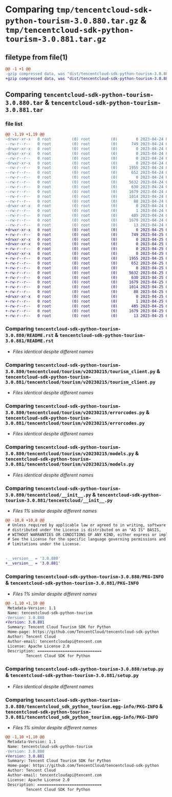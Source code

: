 # Comparing `tmp/tencentcloud-sdk-python-tourism-3.0.880.tar.gz` & `tmp/tencentcloud-sdk-python-tourism-3.0.881.tar.gz`

## filetype from file(1)

```diff
@@ -1 +1 @@
-gzip compressed data, was "dist/tencentcloud-sdk-python-tourism-3.0.880.tar", last modified: Mon Apr 24 03:47:18 2023, max compression
+gzip compressed data, was "dist/tencentcloud-sdk-python-tourism-3.0.881.tar", last modified: Tue Apr 25 00:59:29 2023, max compression
```

## Comparing `tencentcloud-sdk-python-tourism-3.0.880.tar` & `tencentcloud-sdk-python-tourism-3.0.881.tar`

### file list

```diff
@@ -1,19 +1,19 @@
-drwxr-xr-x   0 root         (0) root         (0)        0 2023-04-24 03:47:18.000000 tencentcloud-sdk-python-tourism-3.0.880/
--rw-r--r--   0 root         (0) root         (0)      749 2023-04-24 03:47:18.000000 tencentcloud-sdk-python-tourism-3.0.880/README.rst
-drwxr-xr-x   0 root         (0) root         (0)        0 2023-04-24 03:47:18.000000 tencentcloud-sdk-python-tourism-3.0.880/tencentcloud/
-drwxr-xr-x   0 root         (0) root         (0)        0 2023-04-24 03:47:18.000000 tencentcloud-sdk-python-tourism-3.0.880/tencentcloud/tourism/
--rw-r--r--   0 root         (0) root         (0)        0 2023-04-24 03:47:18.000000 tencentcloud-sdk-python-tourism-3.0.880/tencentcloud/tourism/__init__.py
-drwxr-xr-x   0 root         (0) root         (0)        0 2023-04-24 03:47:18.000000 tencentcloud-sdk-python-tourism-3.0.880/tencentcloud/tourism/v20230215/
--rw-r--r--   0 root         (0) root         (0)     1955 2023-04-24 03:47:18.000000 tencentcloud-sdk-python-tourism-3.0.880/tencentcloud/tourism/v20230215/tourism_client.py
--rw-r--r--   0 root         (0) root         (0)      652 2023-04-24 03:47:18.000000 tencentcloud-sdk-python-tourism-3.0.880/tencentcloud/tourism/v20230215/errorcodes.py
--rw-r--r--   0 root         (0) root         (0)        0 2023-04-24 03:47:18.000000 tencentcloud-sdk-python-tourism-3.0.880/tencentcloud/tourism/v20230215/__init__.py
--rw-r--r--   0 root         (0) root         (0)     5632 2023-04-24 03:47:18.000000 tencentcloud-sdk-python-tourism-3.0.880/tencentcloud/tourism/v20230215/models.py
--rw-r--r--   0 root         (0) root         (0)      630 2023-04-24 03:47:18.000000 tencentcloud-sdk-python-tourism-3.0.880/tencentcloud/__init__.py
--rw-r--r--   0 root         (0) root         (0)     1679 2023-04-24 03:47:18.000000 tencentcloud-sdk-python-tourism-3.0.880/PKG-INFO
--rw-r--r--   0 root         (0) root         (0)     1014 2023-04-24 03:47:18.000000 tencentcloud-sdk-python-tourism-3.0.880/setup.py
--rw-r--r--   0 root         (0) root         (0)       88 2023-04-24 03:47:18.000000 tencentcloud-sdk-python-tourism-3.0.880/setup.cfg
-drwxr-xr-x   0 root         (0) root         (0)        0 2023-04-24 03:47:18.000000 tencentcloud-sdk-python-tourism-3.0.880/tencentcloud_sdk_python_tourism.egg-info/
--rw-r--r--   0 root         (0) root         (0)        1 2023-04-24 03:47:18.000000 tencentcloud-sdk-python-tourism-3.0.880/tencentcloud_sdk_python_tourism.egg-info/dependency_links.txt
--rw-r--r--   0 root         (0) root         (0)      485 2023-04-24 03:47:18.000000 tencentcloud-sdk-python-tourism-3.0.880/tencentcloud_sdk_python_tourism.egg-info/SOURCES.txt
--rw-r--r--   0 root         (0) root         (0)     1679 2023-04-24 03:47:18.000000 tencentcloud-sdk-python-tourism-3.0.880/tencentcloud_sdk_python_tourism.egg-info/PKG-INFO
--rw-r--r--   0 root         (0) root         (0)       13 2023-04-24 03:47:18.000000 tencentcloud-sdk-python-tourism-3.0.880/tencentcloud_sdk_python_tourism.egg-info/top_level.txt
+drwxr-xr-x   0 root         (0) root         (0)        0 2023-04-25 00:59:29.000000 tencentcloud-sdk-python-tourism-3.0.881/
+-rw-r--r--   0 root         (0) root         (0)      749 2023-04-25 00:59:29.000000 tencentcloud-sdk-python-tourism-3.0.881/README.rst
+drwxr-xr-x   0 root         (0) root         (0)        0 2023-04-25 00:59:29.000000 tencentcloud-sdk-python-tourism-3.0.881/tencentcloud/
+drwxr-xr-x   0 root         (0) root         (0)        0 2023-04-25 00:59:29.000000 tencentcloud-sdk-python-tourism-3.0.881/tencentcloud/tourism/
+-rw-r--r--   0 root         (0) root         (0)        0 2023-04-25 00:59:29.000000 tencentcloud-sdk-python-tourism-3.0.881/tencentcloud/tourism/__init__.py
+drwxr-xr-x   0 root         (0) root         (0)        0 2023-04-25 00:59:29.000000 tencentcloud-sdk-python-tourism-3.0.881/tencentcloud/tourism/v20230215/
+-rw-r--r--   0 root         (0) root         (0)     1955 2023-04-25 00:59:29.000000 tencentcloud-sdk-python-tourism-3.0.881/tencentcloud/tourism/v20230215/tourism_client.py
+-rw-r--r--   0 root         (0) root         (0)      652 2023-04-25 00:59:29.000000 tencentcloud-sdk-python-tourism-3.0.881/tencentcloud/tourism/v20230215/errorcodes.py
+-rw-r--r--   0 root         (0) root         (0)        0 2023-04-25 00:59:29.000000 tencentcloud-sdk-python-tourism-3.0.881/tencentcloud/tourism/v20230215/__init__.py
+-rw-r--r--   0 root         (0) root         (0)     5632 2023-04-25 00:59:29.000000 tencentcloud-sdk-python-tourism-3.0.881/tencentcloud/tourism/v20230215/models.py
+-rw-r--r--   0 root         (0) root         (0)      630 2023-04-25 00:59:29.000000 tencentcloud-sdk-python-tourism-3.0.881/tencentcloud/__init__.py
+-rw-r--r--   0 root         (0) root         (0)     1679 2023-04-25 00:59:29.000000 tencentcloud-sdk-python-tourism-3.0.881/PKG-INFO
+-rw-r--r--   0 root         (0) root         (0)     1014 2023-04-25 00:59:29.000000 tencentcloud-sdk-python-tourism-3.0.881/setup.py
+-rw-r--r--   0 root         (0) root         (0)       88 2023-04-25 00:59:29.000000 tencentcloud-sdk-python-tourism-3.0.881/setup.cfg
+drwxr-xr-x   0 root         (0) root         (0)        0 2023-04-25 00:59:29.000000 tencentcloud-sdk-python-tourism-3.0.881/tencentcloud_sdk_python_tourism.egg-info/
+-rw-r--r--   0 root         (0) root         (0)        1 2023-04-25 00:59:29.000000 tencentcloud-sdk-python-tourism-3.0.881/tencentcloud_sdk_python_tourism.egg-info/dependency_links.txt
+-rw-r--r--   0 root         (0) root         (0)      485 2023-04-25 00:59:29.000000 tencentcloud-sdk-python-tourism-3.0.881/tencentcloud_sdk_python_tourism.egg-info/SOURCES.txt
+-rw-r--r--   0 root         (0) root         (0)     1679 2023-04-25 00:59:29.000000 tencentcloud-sdk-python-tourism-3.0.881/tencentcloud_sdk_python_tourism.egg-info/PKG-INFO
+-rw-r--r--   0 root         (0) root         (0)       13 2023-04-25 00:59:29.000000 tencentcloud-sdk-python-tourism-3.0.881/tencentcloud_sdk_python_tourism.egg-info/top_level.txt
```

### Comparing `tencentcloud-sdk-python-tourism-3.0.880/README.rst` & `tencentcloud-sdk-python-tourism-3.0.881/README.rst`

 * *Files identical despite different names*

### Comparing `tencentcloud-sdk-python-tourism-3.0.880/tencentcloud/tourism/v20230215/tourism_client.py` & `tencentcloud-sdk-python-tourism-3.0.881/tencentcloud/tourism/v20230215/tourism_client.py`

 * *Files identical despite different names*

### Comparing `tencentcloud-sdk-python-tourism-3.0.880/tencentcloud/tourism/v20230215/errorcodes.py` & `tencentcloud-sdk-python-tourism-3.0.881/tencentcloud/tourism/v20230215/errorcodes.py`

 * *Files identical despite different names*

### Comparing `tencentcloud-sdk-python-tourism-3.0.880/tencentcloud/tourism/v20230215/models.py` & `tencentcloud-sdk-python-tourism-3.0.881/tencentcloud/tourism/v20230215/models.py`

 * *Files identical despite different names*

### Comparing `tencentcloud-sdk-python-tourism-3.0.880/tencentcloud/__init__.py` & `tencentcloud-sdk-python-tourism-3.0.881/tencentcloud/__init__.py`

 * *Files 1% similar despite different names*

```diff
@@ -10,8 +10,8 @@
 # Unless required by applicable law or agreed to in writing, software
 # distributed under the License is distributed on an "AS IS" BASIS,
 # WITHOUT WARRANTIES OR CONDITIONS OF ANY KIND, either express or implied.
 # See the License for the specific language governing permissions and
 # limitations under the License.
 
 
-__version__ = '3.0.880'
+__version__ = '3.0.881'
```

### Comparing `tencentcloud-sdk-python-tourism-3.0.880/PKG-INFO` & `tencentcloud-sdk-python-tourism-3.0.881/PKG-INFO`

 * *Files 1% similar despite different names*

```diff
@@ -1,10 +1,10 @@
 Metadata-Version: 1.1
 Name: tencentcloud-sdk-python-tourism
-Version: 3.0.880
+Version: 3.0.881
 Summary: Tencent Cloud Tourism SDK for Python
 Home-page: https://github.com/TencentCloud/tencentcloud-sdk-python
 Author: Tencent Cloud
 Author-email: tencentcloudapi@tencent.com
 License: Apache License 2.0
 Description: ============================
         Tencent Cloud SDK for Python
```

### Comparing `tencentcloud-sdk-python-tourism-3.0.880/setup.py` & `tencentcloud-sdk-python-tourism-3.0.881/setup.py`

 * *Files identical despite different names*

### Comparing `tencentcloud-sdk-python-tourism-3.0.880/tencentcloud_sdk_python_tourism.egg-info/PKG-INFO` & `tencentcloud-sdk-python-tourism-3.0.881/tencentcloud_sdk_python_tourism.egg-info/PKG-INFO`

 * *Files 1% similar despite different names*

```diff
@@ -1,10 +1,10 @@
 Metadata-Version: 1.1
 Name: tencentcloud-sdk-python-tourism
-Version: 3.0.880
+Version: 3.0.881
 Summary: Tencent Cloud Tourism SDK for Python
 Home-page: https://github.com/TencentCloud/tencentcloud-sdk-python
 Author: Tencent Cloud
 Author-email: tencentcloudapi@tencent.com
 License: Apache License 2.0
 Description: ============================
         Tencent Cloud SDK for Python
```

